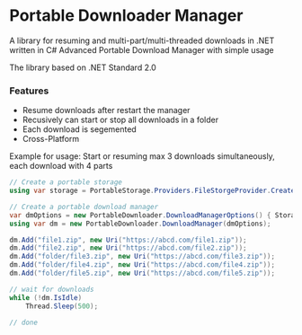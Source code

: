 Portable Downloader Manager
==========

A library for resuming and multi-part/multi-threaded downloads in .NET written in C#
Advanced Portable Download Manager with simple usage

The library based on .NET Standard 2.0

### Features
* Resume downloads after restart the manager
* Recusively can start or stop all downloads in a folder
* Each download is segemented
* Cross-Platform

Example for usage:
Start or resuming max 3 downloads simultaneously, each download with 4 parts

```C#
// Create a portable storage
using var storage = PortableStorage.Providers.FileStorgeProvider.CreateStorage(@"c:\temp", true, null);

// Create a portable download manager
var dmOptions = new PortableDownloader.DownloadManagerOptions() { Storage = storage };
using var dm = new PortableDownloader.DownloadManager(dmOptions);

dm.Add("file1.zip", new Uri("https://abcd.com/file1.zip"));
dm.Add("file2.zip", new Uri("https://abcd.com/file2.zip"));
dm.Add("folder/file3.zip", new Uri("https://abcd.com/file3.zip"));
dm.Add("folder/file4.zip", new Uri("https://abcd.com/file4.zip"));
dm.Add("folder/file5.zip", new Uri("https://abcd.com/file5.zip"));

// wait for downloads
while (!dm.IsIdle)
    Thread.Sleep(500);

// done
```
